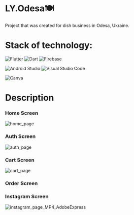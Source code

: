 <h1>LY.Odesa🍽</h1>
<p>Project that was created for dish business in Odesa, Ukraine.</p>

<h1>Stack of technology:</h1>

![Flutter](https://img.shields.io/badge/Flutter-%2302569B.svg?style=for-the-badge&logo=Flutter&logoColor=white)
![Dart](https://img.shields.io/badge/dart-%230175C2.svg?style=for-the-badge&logo=dart&logoColor=white)
![Firebase](https://img.shields.io/badge/firebase-%23039BE5.svg?style=for-the-badge&logo=firebase)

![Android Studio](https://img.shields.io/badge/Android%20Studio-3DDC84.svg?style=for-the-badge&logo=android-studio&logoColor=white)
![Visual Studio Code](https://img.shields.io/badge/Visual%20Studio%20Code-0078d7.svg?style=for-the-badge&logo=visual-studio-code&logoColor=white)

![Canva](https://img.shields.io/badge/Canva-%2300C4CC.svg?style=for-the-badge&logo=Canva&logoColor=white)

<h1>Description</h1>
<h3>Home Screen</h3>

![home_page](https://github.com/ladonskliarov/ly_odesa/assets/80324267/2ea38ec3-1452-4086-821a-04383b4849e5)

<h3>Auth Screen</h3>

![auth_page](https://github.com/ladonskliarov/ly_odesa/assets/80324267/cf167219-4fa3-4449-8d06-3cff5593e3d5)

<h3>Cart Screen</h3>

![cart_page](https://github.com/ladonskliarov/ly_odesa/assets/80324267/54766499-eeb7-4ff0-ba92-954268e06a84)

<h3>Order Screen</h3>

<h3>Instagram Screen</h3>

![instagram_page_MP4_AdobeExpress](https://github.com/ladonskliarov/ly_odesa/assets/80324267/d241f952-d149-4289-8064-69a0c1ad45a9)

